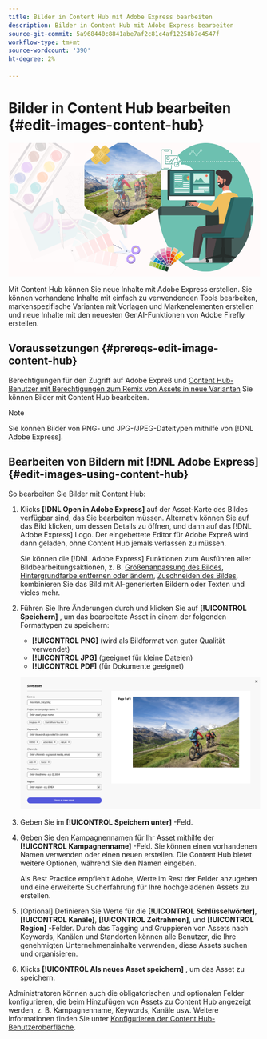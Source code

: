 ```yaml
---
title: Bilder in Content Hub mit Adobe Express bearbeiten
description: Bilder in Content Hub mit Adobe Express bearbeiten
source-git-commit: 5a968440c8841abe7af2c81c4af12258b7e4547f
workflow-type: tm+mt
source-wordcount: '390'
ht-degree: 2%

---
```


# Bilder in Content Hub bearbeiten {#edit-images-content-hub}

![Bilder in Content Hub mit Adobe Express bearbeiten](assets/edit-images-content-hub.png)

Mit Content Hub können Sie neue Inhalte mit Adobe Express erstellen. Sie können vorhandene Inhalte mit einfach zu verwendenden Tools bearbeiten, markenspezifische Varianten mit Vorlagen und Markenelementen erstellen und neue Inhalte mit den neuesten GenAI-Funktionen von Adobe Firefly erstellen.

## Voraussetzungen {#prereqs-edit-image-content-hub}

Berechtigungen für den Zugriff auf Adobe Expreß und [Content Hub-Benutzer mit Berechtigungen zum Remix von Assets in neue Varianten](/help/assets/deploy-content-hub.md#onboard-content-hub-users-remix-assets) Sie können Bilder mit Content Hub bearbeiten.

>[!NOTE]
>
>Sie können Bilder von PNG- und JPG-/JPEG-Dateitypen mithilfe von [!DNL Adobe Express].

## Bearbeiten von Bildern mit [!DNL Adobe Express] {#edit-images-using-content-hub}

So bearbeiten Sie Bilder mit Content Hub:

1. Klicks **[!DNL Open in Adobe Express]** auf der Asset-Karte des Bildes verfügbar sind, das Sie bearbeiten müssen. Alternativ können Sie auf das Bild klicken, um dessen Details zu öffnen, und dann auf das [!DNL Adobe Express] Logo. Der eingebettete Editor für Adobe Expreß wird dann geladen, ohne Content Hub jemals verlassen zu müssen.

   Sie können die [!DNL Adobe Express] Funktionen zum Ausführen aller Bildbearbeitungsaktionen, z. B. [Größenanpassung des Bildes](https://helpx.adobe.com/express/using/resize-image.html), [Hintergrundfarbe entfernen oder ändern](https://helpx.adobe.com/express/using/remove-background.html), [Zuschneiden des Bildes](https://helpx.adobe.com/express/using/crop-image.html), kombinieren Sie das Bild mit AI-generierten Bildern oder Texten und vieles mehr.

1. Führen Sie Ihre Änderungen durch und klicken Sie auf **[!UICONTROL Speichern]** , um das bearbeitete Asset in einem der folgenden Formattypen zu speichern:

   * **[!UICONTROL PNG]** (wird als Bildformat von guter Qualität verwendet)
   * **[!UICONTROL JPG]** (geeignet für kleine Dateien)
   * **[!UICONTROL PDF]** (für Dokumente geeignet)

   ![Speichern des Bildes mit Adobe Express](assets/adobe-express-save-as.png)

1. Geben Sie im **[!UICONTROL Speichern unter]** -Feld.

1. Geben Sie den Kampagnennamen für Ihr Asset mithilfe der **[!UICONTROL Kampagnenname]** -Feld. Sie können einen vorhandenen Namen verwenden oder einen neuen erstellen. Die Content Hub bietet weitere Optionen, während Sie den Namen eingeben. <!--You can define multiple Campaign names for your upload. While you are typing a name, either click anywhere else within the dialog box or press the `,` (Comma) key to register the name.-->

   Als Best Practice empfiehlt Adobe, Werte im Rest der Felder anzugeben und eine erweiterte Sucherfahrung für Ihre hochgeladenen Assets zu erstellen.

1. [Optional] Definieren Sie Werte für die **[!UICONTROL Schlüsselwörter]**, **[!UICONTROL Kanäle]**, **[!UICONTROL Zeitrahmen]**, und **[!UICONTROL Region]** -Felder. Durch das Tagging und Gruppieren von Assets nach Keywords, Kanälen und Standorten können alle Benutzer, die Ihre genehmigten Unternehmensinhalte verwenden, diese Assets suchen und organisieren.

1. Klicks **[!UICONTROL Als neues Asset speichern]** , um das Asset zu speichern.

Administratoren können auch die obligatorischen und optionalen Felder konfigurieren, die beim Hinzufügen von Assets zu Content Hub angezeigt werden, z. B. Kampagnenname, Keywords, Kanäle usw. Weitere Informationen finden Sie unter [Konfigurieren der Content Hub-Benutzeroberfläche](configure-content-hub-ui-options.md#configure-upload-options-content-hub).


